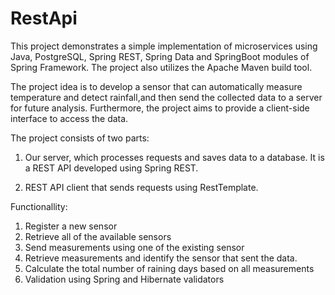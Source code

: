 # RestApi
This project demonstrates a simple implementation of microservices using Java, PostgreSQL, Spring REST, Spring Data and SpringBoot modules of Spring Framework. 
The project also utilizes the Apache Maven build tool.

The project idea is to develop a sensor that can automatically measure temperature and detect rainfall,and then send  the collected data to a server for future analysis.
Furthermore, the project aims to provide a client-side interface to access the data.

The project consists of two parts:

1) Our server, which processes requests and saves data to a database.
It is a REST API developed using Spring REST.

2) REST API client that sends requests using RestTemplate.

Functionallity:
1) Register a new sensor 
2) Retrieve all of the available sensors
3) Send measurements using one of the existing sensor
4) Retrieve measurements and identify the sensor that sent the data.
5) Calculate the total number of raining days based on all measurements
6) Validation using Spring and Hibernate validators
